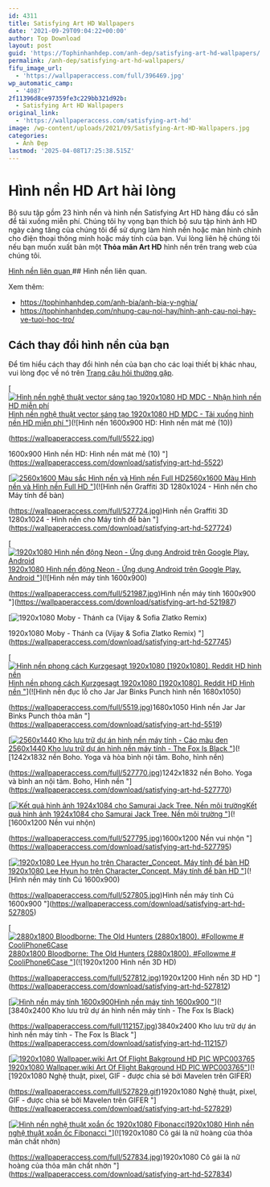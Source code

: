 ```yaml
---
id: 4311
title: Satisfying Art HD Wallpapers
date: '2021-09-29T09:04:22+00:00'
author: Top Download
layout: post
guid: 'https://Tophinhanhdep.com/anh-dep/satisfying-art-hd-wallpapers/'
permalink: /anh-dep/satisfying-art-hd-wallpapers/
fifu_image_url:
  - 'https://wallpaperaccess.com/full/396469.jpg'
wp_automatic_camp:
  - '4087'
2f11396d8ce97359fe3c229bb321d92b:
  - Satisfying Art HD Wallpapers
original_link:
  - 'https://wallpaperaccess.com/satisfying-art-hd'
image: /wp-content/uploads/2021/09/Satisfying-Art-HD-Wallpapers.jpg
categories:
  - Ảnh Đẹp
lastmod: '2025-04-08T17:25:38.515Z'
---
```

# Hình nền HD Art hài lòng

Bộ sưu tập gồm 23 hình nền và hình nền Satisfying Art HD hàng đầu có sẵn để tải xuống miễn phí. Chúng tôi hy vọng bạn thích bộ sưu tập hình ảnh HD ngày càng tăng của chúng tôi để sử dụng làm hình nền hoặc màn hình chính cho điện thoại thông minh hoặc máy tính của bạn. Vui lòng liên hệ chúng tôi nếu bạn muốn xuất bản một **Thỏa mãn Art HD** hình nền trên trang web của chúng tôi.

[Hình nền liên quan ](#related) ## Hình nền liên quan.

   
 Xem thêm:

   
- <https://tophinhanhdep.com/anh-bia/anh-bia-y-nghia/>
- <https://tophinhanhdep.com/nhung-cau-noi-hay/hinh-anh-cau-noi-hay-ve-tuoi-hoc-tro/>

## Cách thay đổi hình nền của bạn

Để tìm hiểu cách thay đổi hình nền của bạn cho các loại thiết bị khác nhau, vui lòng đọc về nó trên [Trang câu hỏi thường gặp](https://tophinhanhdep.com/faq/).

  
[[![Hình nền nghệ thuật vector sáng tạo 1920x1080 HD MDC - Nhận hình nền HD miễn phí](https://wallpaperaccess.com/full/396469.jpg)Hình nền nghệ thuật vector sáng tạo 1920x1080 HD MDC - Tải xuống hình nền HD miễn phí "](https://wallpaperaccess.com/download/satisfying-art-hd-396469)](![Hình nền 1600x900 HD: Hình nền mát mẻ (10))

(https://wallpaperaccess.com/full/5522.jpg)

1600x900 Hình nền HD: Hình nền mát mẻ (10) "](https://wallpaperaccess.com/download/satisfying-art-hd-5522)

[[![2560x1600 Màu sắc Hình nền và Hình nền Full HD](https://wallpaperaccess.com/full/244148.jpg)2560x1600 Màu Hình nền và Hình nền Full HD "](https://wallpaperaccess.com/download/satisfying-art-hd-244148)](![Hình nền Graffiti 3D 1280x1024 - Hình nền cho Máy tính để bàn)

(https://wallpaperaccess.com/full/527724.jpg)Hình nền Graffiti 3D 1280x1024 - Hình nền cho Máy tính để bàn "](https://wallpaperaccess.com/download/satisfying-art-hd-527724)

[[![1920x1080 Hình nền động Neon - Ứng dụng Android trên Google Play.  Android](https://wallpaperaccess.com/full/527735.jpg)1920x1080 Hình nền động Neon - Ứng dụng Android trên Google Play. Android "](https://wallpaperaccess.com/download/satisfying-art-hd-527735)](![Hình nền máy tính 1600x900)

(https://wallpaperaccess.com/full/521987.jpg)Hình nền máy tính 1600x900 "](https://wallpaperaccess.com/download/satisfying-art-hd-521987)

[![1920x1080 Moby - Thánh ca (Vijay & Sofia Zlatko Remix)](https://wallpaperaccess.com/full/527745.jpg)

1920x1080 Moby - Thánh ca (Vijay &amp; Sofia Zlatko Remix) "](https://wallpaperaccess.com/download/satisfying-art-hd-527745)

[[![Hình nền phong cách Kurzgesagt 1920x1080 [1920x1080].  Reddit HD hình nền](https://wallpaperaccess.com/full/527757.png)Hình nền phong cách Kurzgesagt 1920x1080 \[1920x1080\]. Reddit HD Hình nền "](https://wallpaperaccess.com/download/satisfying-art-hd-527757)](![Hình nền đục lỗ cho Jar Jar Binks Punch hình nền 1680x1050)

(https://wallpaperaccess.com/full/5519.jpg)1680x1050 Hình nền Jar Jar Binks Punch thỏa mãn "](https://wallpaperaccess.com/download/satisfying-art-hd-5519)

[[![2560x1440 Kho lưu trữ dự án hình nền máy tính - Cáo màu đen](https://wallpaperaccess.com/full/6626.jpg)2560x1440 Kho lưu trữ dự án hình nền máy tính - The Fox Is Black "](https://wallpaperaccess.com/download/satisfying-art-hd-6626)](![1242x1832 nền Boho.  Yoga và hòa bình nội tâm.  Boho, hình nền)

(https://wallpaperaccess.com/full/527770.jpg)1242x1832 nền Boho. Yoga và bình an nội tâm. Boho, Hình nền "](https://wallpaperaccess.com/download/satisfying-art-hd-527770)

[[![Kết quả hình ảnh 1924x1084 cho Samurai Jack Tree.  Nền môi trường](https://wallpaperaccess.com/full/527780.png)Kết quả hình ảnh 1924x1084 cho Samurai Jack Tree. Nền môi trường "](https://wallpaperaccess.com/download/satisfying-art-hd-527780)](![1600x1200 Nền vui nhộn)

(https://wallpaperaccess.com/full/527795.jpg)1600x1200 Nền vui nhộn "](https://wallpaperaccess.com/download/satisfying-art-hd-527795)

[[![1920x1080 Lee Hyun ho trên Character_Concept.  Máy tính để bàn HD](https://wallpaperaccess.com/full/527804.jpg)1920x1080 Lee Hyun ho trên Character\_Concept. Máy tính để bàn HD "](https://wallpaperaccess.com/download/satisfying-art-hd-527804)](![Hình nền máy tính Cú 1600x900)

(https://wallpaperaccess.com/full/527805.jpg)Hình nền máy tính Cú 1600x900 "](https://wallpaperaccess.com/download/satisfying-art-hd-527805)

[[![2880x1800 Bloodborne: The Old Hunters (2880x1800).  #Followme # CooliPhone6Case](https://wallpaperaccess.com/full/527808.jpg)2880x1800 Bloodborne: The Old Hunters (2880x1800). #Followme # CooliPhone6Case "](https://wallpaperaccess.com/download/satisfying-art-hd-527808)](![1920x1200 Hình nền 3D HD)

(https://wallpaperaccess.com/full/527812.jpg)1920x1200 Hình nền 3D HD "](https://wallpaperaccess.com/download/satisfying-art-hd-527812)

[[![Hình nền máy tính 1600x900](https://wallpaperaccess.com/full/5525.jpg)Hình nền máy tính 1600x900 "](https://wallpaperaccess.com/download/satisfying-art-hd-5525)](![3840x2400 Kho lưu trữ dự án hình nền máy tính - The Fox Is Black)

(https://wallpaperaccess.com/full/112157.jpg)3840x2400 Kho lưu trữ dự án hình nền máy tính - The Fox Is Black "](https://wallpaperaccess.com/download/satisfying-art-hd-112157)

[[![1920x1080 Wallpaper.wiki Art Of Flight Bakground HD PIC WPC003765](https://wallpaperaccess.com/full/527822.jpg)1920x1080 Wallpaper.wiki Art Of Flight Bakground HD PIC WPC003765 ​​"](https://wallpaperaccess.com/download/satisfying-art-hd-527822)](![1920x1080 Nghệ thuật, pixel, GIF - được chia sẻ bởi Mavelen trên GIFER)

(https://wallpaperaccess.com/full/527829.gif)1920x1080 Nghệ thuật, pixel, GIF - được chia sẻ bởi Mavelen trên GIFER "](https://wallpaperaccess.com/download/satisfying-art-hd-527829)

[[![Hình nền nghệ thuật xoắn ốc 1920x1080 Fibonacci](https://wallpaperaccess.com/full/527832.jpg)1920x1080 Hình nền nghệ thuật xoắn ốc Fibonacci "](https://wallpaperaccess.com/download/satisfying-art-hd-527832)](![1920x1080 Cô gái là nữ hoàng của thỏa mãn chất nhờn)

(https://wallpaperaccess.com/full/527834.jpg)1920x1080 Cô gái là nữ hoàng của thỏa mãn chất nhờn "](https://wallpaperaccess.com/download/satisfying-art-hd-527834)

